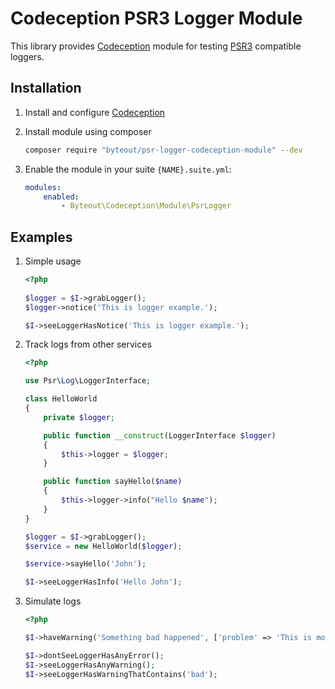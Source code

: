 # Codeception PSR3 Logger Module

This library provides [Codeception](https://github.com/Codeception/Codeception) module for testing [PSR3](https://www.php-fig.org/psr/psr-3/) compatible
loggers.

## Installation

1. Install and configure [Codeception](https://codeception.com/install)

1. Install module using composer
    ```bash
    composer require "byteout/psr-logger-codeception-module" --dev
    ```

1. Enable the module in your suite `{NAME}.suite.yml`:
    ```yaml
    modules:
        enabled:
            - Byteout\Codeception\Module\PsrLogger
    ```

## Examples

1. Simple usage
    ```php
    <?php
        
    $logger = $I->grabLogger();
    $logger->notice('This is logger example.');
    
    $I->seeLoggerHasNotice('This is logger example.');
    ```

1. Track logs from other services
    ```php
    <?php
    
    use Psr\Log\LoggerInterface;
    
    class HelloWorld
    {
        private $logger;
    
        public function __construct(LoggerInterface $logger)
        {
            $this->logger = $logger;
        }
    
        public function sayHello($name)
        {
            $this->logger->info("Hello $name");
        }
    }
    
    $logger = $I->grabLogger();
    $service = new HelloWorld($logger);
    
    $service->sayHello('John');
    
    $I->seeLoggerHasInfo('Hello John');
    ```

1. Simulate logs
    ```php
    <?php
    
    $I->haveWarning('Something bad happened', ['problem' => 'This is more info.']);
    
    $I->dontSeeLoggerHasAnyError();
    $I->seeLoggerHasAnyWarning();
    $I->seeLoggerHasWarningThatContains('bad');
    ```
